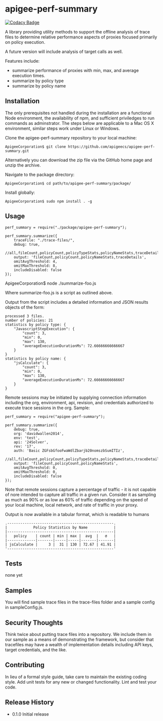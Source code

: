 apigee-perf-summary
===================

[![Codacy Badge](https://api.codacy.com/project/badge/Grade/7aa88006f019454c84eec8b85d06a92e)](https://www.codacy.com/app/dallen/apigee-perf-summary?utm_source=github.com&amp;utm_medium=referral&amp;utm_content=apigeecs/apigee-perf-summary&amp;utm_campaign=Badge_Grade)

A  library providing utility methods to support the offline analysis of trace files to determine relative performance aspects of proxies focused primarily on policy execution.

A future version will include analysis of target calls as well.

Features include:
* summarize performance of proxies with min, max, and average execution times.
* summarize by policy type
* summarize by policy name


## Installation

The only prerequisites not handled during the installation are a functional Node environment, the availability of npm, and sufficient priviledges to run commands as adminstrator. The steps below are applicable to a Mac OS X environment, similar steps work under Linux or Windows. 
	
Clone the apigee-perf-summary repository to your local machine:

	ApigeeCorporation$ git clone https://github.com/apigeecs/apigee-perf-summary.git

Alternatively you can download the zip file via the GitHub home page and unzip the archive.

Navigate to the package directory:

	ApigeeCorporation$ cd path/to/apigee-perf-summary/package/

Install globally:

	ApigeeCorporation$ sudo npm install . -g

## Usage

	perf_summary = require("./package/apigee-perf-summary");
 
	perf_summary.summarize({
	    traceFile: "./trace-files/",
	    debug: true,
	    //all,fileCount,policyCount,policyTypeStats,policyNameStats,traceDetails
	    output: 'fileCount,policyCount,policyNameStats,traceDetails',
	    omitAvgThreshold: 4,
	    omitMaxThreshold: 8,
	    includeDisabled: false
	});

ApigeeCorporation$ node ./summarize-foo.js

Where summarize-foo.js is a script as outlined above.

Output from the script includes a detailed information and JSON results objects of the form:

	processed 3 files.
	number of policies: 21
	statistics by policy type: {
	    "JavascriptStepExecution": {
	        "count": 3,
	        "min": 0,
	        "max": 130,
	        "averageExecutionDurationMs": 72.66666666666667
	    }
	}
	statistics by policy name: {
	    "jsCalculate": {
	        "count": 3,
	        "min": 0,
	        "max": 130,
	        "averageExecutionDurationMs": 72.66666666666667
	    }
	}

Remote sessions may be initiated by supplying connection information including the org, environment, api, revision, and credentials authorized to execute trace sessions in the org. Sample:

	perf_summary = require("apigee-perf-summary");

	perf_summary.summarize({
	    debug: true,
	    org: 'davidwallen2014',
	    env: 'test',
	    api: '24Solver',
	    rev: '17',
	    auth: 'Basic ZGFsbGfooFwaWdlZbarjb20nomszbSumITIz',
	    //all,fileCount,policyCount,policyTypeStats,policyNameStats,traceDetails
	    output: 'fileCount,policyCount,policyNameStats',
	    omitAvgThreshold: 0,
	    omitMaxThreshold: 0,
	    includeDisabled: false
	});

Note that remote sessions capture a percentage of traffic - it is not capable of nore intended to capture all traffic in a given run. Consider it as sampling as much as 90% or as low as 60% of traffic depending on the speed of your local machine, local network, and rate of traffic in your proxy.


Output is now available in a tabular format, which is readable to humans

    .-------------------------------------------------.
    |            Policy Statistics by Name            |
    |-------------------------------------------------|
    |   policy    | count | min | max |  avg  |   σ   |
    |-------------|-------|-----|-----|-------|-------|
    | jsCalculate |     3 |  31 | 130 | 72.67 | 41.91 |
    '-------------------------------------------------'

## Tests

  none yet

## Samples

You will find sample trace files in the trace-files folder and a sample config in sampleConfig.js.

## Security Thoughts

Think twice about putting trace files into a repository. We include them in our sample as a means of demonstrating the framework, but consider that tracefiles may have a wealth of implementation details including API keys, target credentials, and the like. 

## Contributing

In lieu of a formal style guide, take care to maintain the existing coding style.
Add unit tests for any new or changed functionality. Lint and test your code.

## Release History

* 0.1.0 Initial release
